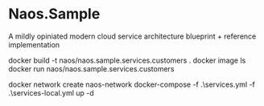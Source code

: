 # Naos.Sample
A mildly opiniated modern cloud service architecture blueprint + reference implementation

docker build -t naos/naos.sample.services.customers .
docker image ls
docker run naos/naos.sample.services.customers

docker network create naos-network
docker-compose -f .\services.yml -f .\services-local.yml up -d
